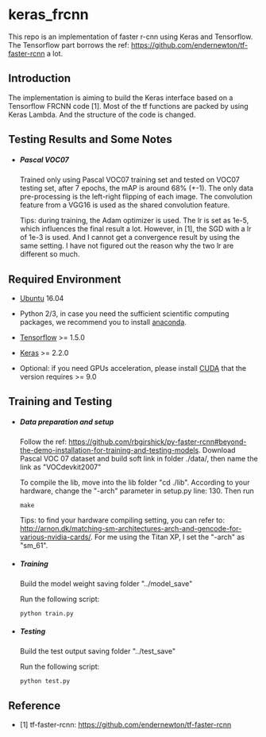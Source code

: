 # keras_frcnn

This repo is an implementation of faster r-cnn using Keras and Tensorflow. The Tensorflow part borrows the ref: https://github.com/endernewton/tf-faster-rcnn a lot.


## Introduction ##

The implementation is aiming to build the Keras interface based on a Tensorflow FRCNN code [1]. Most of the tf functions are packed by using Keras Lambda. And the structure of the code is changed.


## Testing Results and Some Notes ##
 - ##### Pascal VOC07

   Trained only using Pascal VOC07 training set and tested on VOC07 testing set, after 7 epochs, the mAP is around 68% (+-1). The only data pre-processing is the left-right flipping of each image. The convolution feature from a VGG16 is used as the shared convolution feature.

   Tips: during training, the Adam optimizer is used. The lr is set as 1e-5, which influences the final result a lot. However, in [1], the SGD with a lr of 1e-3 is used. And I cannot get a convergence result by using the same setting. I have not figured out the reason why the two lr are different so much.

## Required Environment ##

 - [Ubuntu](https://www.ubuntu.com/) 16.04

 - Python 2/3, in case you need the sufficient scientific computing packages, we recommend you to install [anaconda](https://www.anaconda.com/what-is-anaconda/).

 - [Tensorflow](https://www.tensorflow.org/) >= 1.5.0

 - [Keras](https://keras.io/) >= 2.2.0

 - Optional: if you need GPUs acceleration, please install [CUDA](https://developer.nvidia.com/cuda-toolkit) that the version requires >= 9.0


## Training and Testing ##
- ##### Data preparation and setup

  Follow the ref: https://github.com/rbgirshick/py-faster-rcnn#beyond-the-demo-installation-for-training-and-testing-models. Download Pascal VOC 07 dataset and build soft link in folder ./data/, then name the link as "VOCdevkit2007"

  To compile the lib, move into the lib folder "cd ./lib". According to your hardware, change the "-arch" parameter in setup.py line: 130. Then run

  ```
  make
  ```

  Tips: to find your hardware compiling setting, you can refer to: http://arnon.dk/matching-sm-architectures-arch-and-gencode-for-various-nvidia-cards/. For me using the Titan XP, I set the "-arch" as "sm_61".

- ##### Training

  Build the model weight saving folder "../model_save"

  Run the following script:

  ```
  python train.py
  ```

- ##### Testing

  Build the test output saving folder "../test_save"

  Run the following script:

  ```
  python test.py
  ```


## Reference ##

* [1] tf-faster-rcnn: https://github.com/endernewton/tf-faster-rcnn

